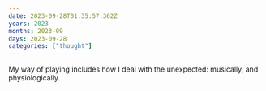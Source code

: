 ```yaml
---
date: 2023-09-28T01:35:57.362Z
years: 2023
months: 2023-09
days: 2023-09-28
categories: ["thought"]
---
```

My way of playing includes how I deal with the unexpected: musically, and physiologically.
